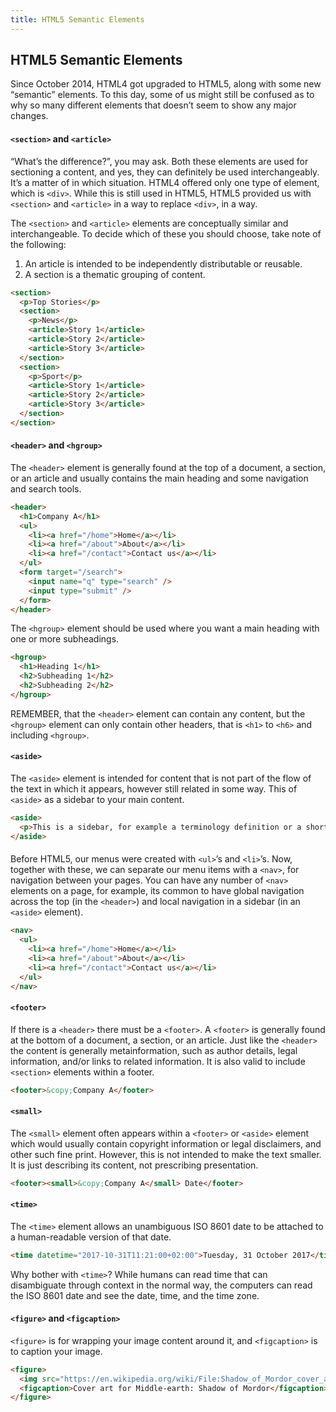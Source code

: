 ```yaml
---
title: HTML5 Semantic Elements
---
```

## HTML5 Semantic Elements

Since October 2014, HTML4 got upgraded to HTML5, along with some new “semantic” elements.  To this day, some of us might still be confused as to why so many different elements that doesn’t seem to show any major changes.

#### <code>&#60;section&#62;</code> and <code>&#60;article&#62;</code>
“What’s the difference?”, you may ask.  Both these elements are used for sectioning a content, and yes, they can definitely be used interchangeably.  It’s a matter of in which situation.  HTML4 offered only one type of element, which is <code>&#60;div&#62;</code>.  While this is still used in HTML5, HTML5 provided us with <code>&#60;section&#62;</code> and <code>&#60;article&#62;</code> in a way to replace <code>&#60;div&#62;</code>, in a way.
  
The <code>&#60;section&#62;</code> and <code>&#60;article&#62;</code> elements are conceptually similar and interchangeable.  To decide which of these you should choose, take note of the following:
  
  1. An article is intended to be independently distributable or reusable.
  2. A section is a thematic grouping of content.

```html
<section>
  <p>Top Stories</p>
  <section>
    <p>News</p>
    <article>Story 1</article>
    <article>Story 2</article>
    <article>Story 3</article>
  </section>
  <section>
    <p>Sport</p>
    <article>Story 1</article>
    <article>Story 2</article>
    <article>Story 3</article>
  </section>
</section>
```

#### <code>&#60;header&#62;</code> and <code>&#60;hgroup&#62;</code>
The <code>&#60;header&#62;</code> element is generally found at the top of a document, a section, or an article and usually contains the main heading and some navigation and search tools.
  
```html
<header>
  <h1>Company A</h1>
  <ul>
    <li><a href="/home">Home</a></li>
    <li><a href="/about">About</a></li>
    <li><a href="/contact">Contact us</a></li>
  </ul>
  <form target="/search">
    <input name="q" type="search" />
    <input type="submit" />
  </form>
</header>
```

The <code>&#60;hgroup&#62;</code> element should be used where you want a main heading with one or more subheadings.
  
```html
<hgroup>
  <h1>Heading 1</h1>
  <h2>Subheading 1</h2>
  <h2>Subheading 2</h2>
</hgroup>
```

REMEMBER, that the <code>&#60;header&#62;</code> element can contain any content, but the <code>&#60;hgroup&#62;</code> element can only contain other headers, that is <code>&#60;h1&#62;</code> to <code>&#60;h6&#62;</code> and including <code>&#60;hgroup&#62;</code>.
  
#### <code>&#60;aside&#62;</code>
The <code>&#60;aside&#62;</code> element is intended for content that is not part of the flow of the text in which it appears, however still related in some way.  This of <code>&#60;aside&#62;</code> as a sidebar to your main content.
  
```html
<aside>
  <p>This is a sidebar, for example a terminology definition or a short background to a historical figure.</p>
</aside>
```

#### <nav>
Before HTML5, our menus were created with <code>&#60;ul&#62;</code>’s and <code>&#60;li&#62;</code>’s.  Now, together with these, we can separate our menu items with a <code>&#60;nav&#62;</code>, for navigation between your pages.  You can have any number of <code>&#60;nav&#62;</code> elements on a page, for example, its common to have global navigation across the top (in the <code>&#60;header&#62;</code>) and local navigation in a sidebar (in an <code>&#60;aside&#62;</code> element).
  
```html
<nav>
  <ul>
    <li><a href="/home">Home</a></li>
    <li><a href="/about">About</a></li>
    <li><a href="/contact">Contact us</a></li>
  </ul>
</nav>
```

#### <code>&#60;footer&#62;</code>
If there is a <code>&#60;header&#62;</code> there must be a <code>&#60;footer&#62;</code>.    A <code>&#60;footer&#62;</code> is generally found at the bottom of a document, a section, or an article.  Just like the <code>&#60;header&#62;</code> the content is generally metainformation, such as author details, legal information, and/or links to related information.  It is also valid to include <code>&#60;section&#62;</code> elements within a footer.
  
```html
<footer>&copy;Company A</footer>
```

#### <code>&#60;small&#62;</code>
The <code>&#60;small&#62;</code> element often appears within a <code>&#60;footer&#62;</code> or <code>&#60;aside&#62;</code> element which would usually contain copyright information or legal disclaimers, and other such fine print.  However, this is not intended to make the text smaller.  It is just describing its content, not prescribing presentation.
  
```html
<footer><small>&copy;Company A</small> Date</footer>
```

#### <code>&#60;time&#62;</code>
The <code>&#60;time&#62;</code> element allows an unambiguous ISO 8601 date to be attached to a human-readable version of that date.
  
```html
<time datetime="2017-10-31T11:21:00+02:00">Tuesday, 31 October 2017</time>
```

Why bother with <code>&#60;time&#62;</code>?  While humans can read time that can disambiguate through context in the normal way, the computers can read the ISO 8601 date and see the date, time, and the time zone. 
  
#### <code>&#60;figure&#62;</code> and <code>&#60;figcaption&#62;</code>
<code>&#60;figure&#62;</code> is for wrapping your image content around it, and <code>&#60;figcaption&#62;</code> is to caption your image.
  
```html
<figure>
  <img src="https://en.wikipedia.org/wiki/File:Shadow_of_Mordor_cover_art.jpg" alt="Shadow of Mordor" />
  <figcaption>Cover art for Middle-earth: Shadow of Mordor</figcaption>
</figure>
```
